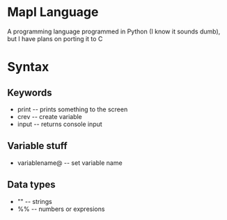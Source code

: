 # Mapl Language
A programming language programmed in Python (I know it sounds dumb), but I have plans on porting it to C

# Syntax
## Keywords
- print -- prints something to the screen
- crev -- create variable
- input -- returns console input
## Variable stuff
- variablename@ -- set variable name
## Data types
- "" -- strings
- %% -- numbers or expresions
